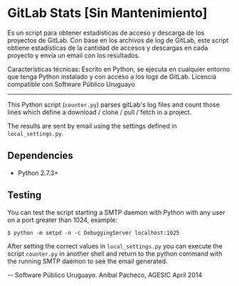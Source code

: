 # GitLab Stats [Sin Mantenimiento]

Es un script para obtener estadísticas de acceso y descarga de los proyectos de GitLab. Con base en los archivos de log de GitLab, este script obtiene estadísticas de la cantidad de accesos y descargas en cada proyecto y 
envía un email con los resultados. 

Características técnicas:
Escrito en Python, se ejecuta en cualquier entorno que tenga Python instalado y con acceso a los logs de GitLab.
Licencia compatible con Software Público Uruguayo

---------------------------------

This Python script (`counter.py`) parses gitLab's log files and count those lines which define a download / clone / pull / fetch in a project.

The results are sent by email using the settings defined in `local_settings.py`.

## Dependencies

* Python 2.7.3+

## Testing

You can test the script starting a SMTP daemon with Python with any user on a port greater than 1024, example:

```
$ python -m smtpd -n -c DebuggingServer localhost:1025
```

After setting the correct values in `local_settings.py` you can execute the script `counter.py` in another shell and return to the python command with the running SMTP daemon to see the email generated.

--
Software Público Uruguayo.
Aníbal Pacheco, AGESIC
April 2014

